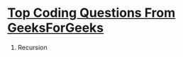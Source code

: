 
# [Top Coding Questions From GeeksForGeeks](https://www.geeksforgeeks.org/must-do-coding-questions-for-companies-like-amazon-microsoft-adobe/#recursion)


1. Recursion
